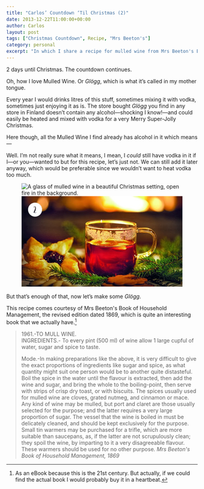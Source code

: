 ```yaml
---
title: "Carlos’ Countdown ‘Til Christmas (2)"
date: 2013-12-22T11:00:00+00:00
author: Carlos
layout: post
tags: ["Christmas Countdown", Recipe, "Mrs Beeton's"]
category: personal
excerpt: "In which I share a recipe for mulled wine from Mrs Beeton's Book of Household Management."
---
```

2 days until Christmas. The countdown continues.

Oh, how I love Mulled Wine. Or <i lang="sv">Glögg</i>, which is what it’s called in my mother tongue. 

Every year I would drinks litres of this stuff, sometimes mixing it with vodka, sometimes just enjoying it as is. The store bought <i lang="sv">Glögg</i> you find in any store in Finland doesn’t contain any alcohol—shocking I know!—and could easily be heated and mixed with vodka for a very Merry Super-Jolly Christmas.

Here though, all the Mulled Wine I find already has alcohol in it which means—

Well. I’m not really sure what it means, I mean, I _could_ still have vodka in it if I—or you—wanted to but for this recipe, let’s just not. We can still add it later anyway, which would be preferable since we wouldn’t want to heat vodka too much.

<figure>
    <img class="js-lazy-load" data-original="/assets/posts/2013/12/mulled-wine-stolen-from-themummyblogger.jpg" alt="A glass of mulled wine in a beautiful Christmas setting, open fire in the background.">
  <noscript>
    <img src="/assets/posts/2013/12/mulled-wine-stolen-from-themummyblogger.jpg" alt="A glass of mulled wine in a beautiful Christmas setting, open fire in the background.">
  </noscript>
</figure>

But that’s enough of that, now let’s make some <i lang="sv">Glögg</i>.

This recipe comes courtesy of Mrs Beeton's Book of Household Management, the revised edition dated 1869, which is quite an interesting book that we actually have.[^1]

> 1961.-TO MULL WINE.  
> INGREDIENTS.- To every pint (500 ml) of wine allow 1 large cupful of water, sugar and spice to taste.
> 
> Mode.-In making preparations like the above, it is very difficult to give the exact proportions of ingredients like sugar and spice, as what quantity might suit one person would be to another quite distasteful. Boil the spice in the water until the flavour is extracted, then add the wine and sugar, and bring the whole to the boiling-point, then serve with strips of crisp dry toast, or with biscuits. The spices usually used for mulled wine are cloves, grated nutmeg, and cinnamon or mace. Any kind of wine may be mulled, but port and claret are those usually selected for the purpose; and the latter requires a very large proportion of sugar. The vessel that the wine is boiled in must be delicately cleaned, and should be kept exclusively for the purpose. Small tin warmers may be purchased for a trifle, which are more suitable than saucepans, as, if the latter are not scrupulously clean; they spoil the wine, by imparting to it a very disagreeable flavour. These warmers should be used for no other purpose. <cite>Mrs Beeton's Book of Household Management, 1869</cite>

[^1]: As an eBook because this is the 21st century. But actually, if we could find the actual book I would probably buy it in a heartbeat.